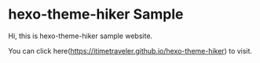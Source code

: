 # hexo-theme-hiker Sample

Hi, this is hexo-theme-hiker sample website.

You can click here(https://itimetraveler.github.io/hexo-theme-hiker) to visit.